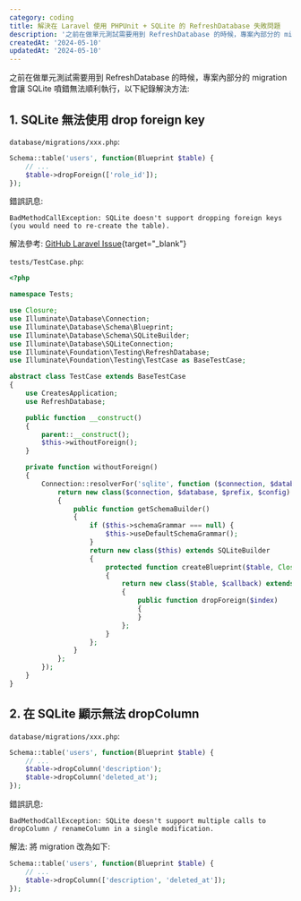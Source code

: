 ```yaml
---
category: coding
title: 解決在 Laravel 使用 PHPUnit + SQLite 的 RefreshDatabase 失敗問題
description: '之前在做單元測試需要用到 RefreshDatabase 的時候，專案內部分的 migration 會讓 SQLite 噴錯無法順利執行'
createdAt: '2024-05-10'
updatedAt: '2024-05-10'
---
```


之前在做單元測試需要用到 RefreshDatabase 的時候，專案內部分的 migration 會讓 SQLite 噴錯無法順利執行，以下紀錄解決方法:

## 1. SQLite 無法使用 drop foreign key

`database/migrations/xxx.php`:
```php
Schema::table('users', function(Blueprint $table) {
    // ...
    $table->dropForeign(['role_id']);
});

```

錯誤訊息:
```
BadMethodCallException: SQLite doesn't support dropping foreign keys (you would need to re-create the table).
```

解法參考: [GitHub Laravel Issue](https://github.com/laravel/framework/issues/25475){target="_blank"}

`tests/TestCase.php`:
```php
<?php

namespace Tests;

use Closure;
use Illuminate\Database\Connection;
use Illuminate\Database\Schema\Blueprint;
use Illuminate\Database\Schema\SQLiteBuilder;
use Illuminate\Database\SQLiteConnection;
use Illuminate\Foundation\Testing\RefreshDatabase;
use Illuminate\Foundation\Testing\TestCase as BaseTestCase;

abstract class TestCase extends BaseTestCase
{
    use CreatesApplication;
    use RefreshDatabase;

    public function __construct()
    {
        parent::__construct();
        $this->withoutForeign();
    }

    private function withoutForeign()
    {
        Connection::resolverFor('sqlite', function ($connection, $database, $prefix, $config) {
            return new class($connection, $database, $prefix, $config) extends SQLiteConnection
            {
                public function getSchemaBuilder()
                {
                    if ($this->schemaGrammar === null) {
                        $this->useDefaultSchemaGrammar();
                    }
                    return new class($this) extends SQLiteBuilder
                    {
                        protected function createBlueprint($table, Closure $callback = null)
                        {
                            return new class($table, $callback) extends Blueprint
                            {
                                public function dropForeign($index)
                                {
                                }
                            };
                        }
                    };
                }
            };
        });
    }
}

```

## 2. 在 SQLite 顯示無法 dropColumn

`database/migrations/xxx.php`:
```php
Schema::table('users', function(Blueprint $table) {
    // ...
    $table->dropColumn('description');
    $table->dropColumn('deleted_at');
});

```

錯誤訊息:
```
BadMethodCallException: SQLite doesn't support multiple calls to dropColumn / renameColumn in a single modification.
```

解法:
將 migration 改為如下:
```php
Schema::table('users', function(Blueprint $table) {
    // ...
    $table->dropColumn(['description', 'deleted_at']);
});

```
